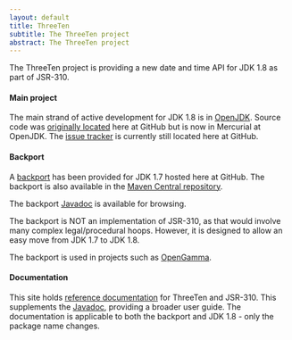 ```yaml
---
layout: default
title: ThreeTen
subtitle: The ThreeTen project
abstract: The ThreeTen project
---
```


The ThreeTen project is providing a new date and time API for JDK 1.8 as part of JSR-310.

#### Main project

The main strand of active development for JDK 1.8 is in [OpenJDK](http://openjdk.java.net/projects/threeten/).
Source code was [originally located](https://github.com/ThreeTen/threeten) here at GitHub but is now in Mercurial at OpenJDK.
The [issue tracker](https://github.com/ThreeTen/threeten/issues) is currently still located here at GitHub.

#### Backport

A [backport](https://github.com/ThreeTen/threetenbp) has been provided for JDK 1.7 hosted here at GitHub.
The backport is also available in the [Maven Central repository](http://search.maven.org/#search%7Cgav%7C1%7Cg%3A%22org.threeten%22%20AND%20a%3A%22threetenbp%22).

The backport [Javadoc](http://threeten.github.com/threetenbp/apidocs) is available for browsing.

The backport is NOT an implementation of JSR-310, as that would involve many complex legal/procedural hoops.
However, it is designed to allow an easy move from JDK 1.7 to JDK 1.8.

The backport is used in projects such as [OpenGamma](https://github.com/OpenGamma/OG-Platform).

#### Documentation

This site holds [reference documentation](articles/index.html) for ThreeTen and JSR-310.
This supplements the [Javadoc](http://threeten.github.com/threetenbp/apidocs), providing a broader user guide.
The documentation is applicable to both the backport and JDK 1.8 - only the package name changes.
